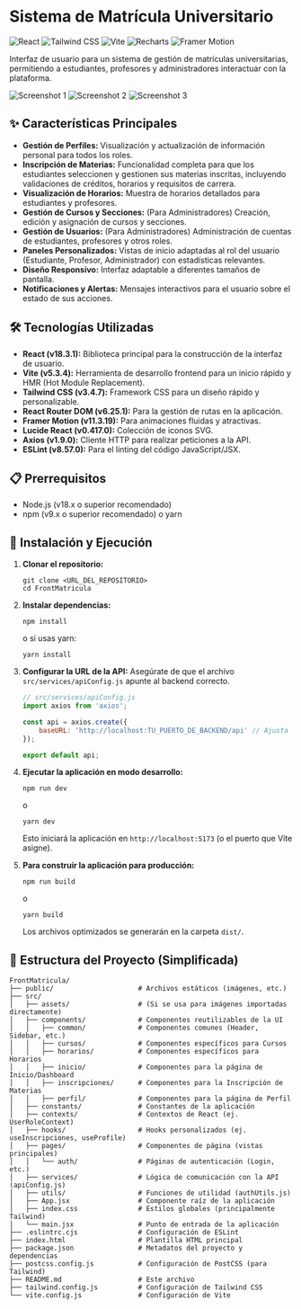 # Sistema de Matrícula Universitario

![React](https://img.shields.io/badge/React-20232A?style=for-the-badge&logo=react&logoColor=61DAFB)
![Tailwind CSS](https://img.shields.io/badge/Tailwind_CSS-38B2AC?style=for-the-badge&logo=tailwind-css&logoColor=white)
![Vite](https://img.shields.io/badge/Vite-646CFF?style=for-the-badge&logo=vite&logoColor=white)
![Recharts](https://img.shields.io/badge/Recharts-8884d8?style=for-the-badge&logo=recharts&logoColor=white)
![Framer Motion](https://img.shields.io/badge/Framer_Motion-0055FF?style=for-the-badge&logo=framer&logoColor=white)

Interfaz de usuario para un sistema de gestión de matrículas universitarias, permitiendo a estudiantes, profesores y administradores interactuar con la plataforma.

![Screenshot 1](./public/screenshot-for-readme-1.png)
![Screenshot 2](./public/screenshot-for-readme-2.png)
![Screenshot 3](./public/screenshot-for-readme-3.png)

## ✨ Características Principales

-   **Gestión de Perfiles:** Visualización y actualización de información personal para todos los roles.
-   **Inscripción de Materias:** Funcionalidad completa para que los estudiantes seleccionen y gestionen sus materias inscritas, incluyendo validaciones de créditos, horarios y requisitos de carrera.
-   **Visualización de Horarios:** Muestra de horarios detallados para estudiantes y profesores.
-   **Gestión de Cursos y Secciones:** (Para Administradores) Creación, edición y asignación de cursos y secciones.
-   **Gestión de Usuarios:** (Para Administradores) Administración de cuentas de estudiantes, profesores y otros roles.
-   **Paneles Personalizados:** Vistas de inicio adaptadas al rol del usuario (Estudiante, Profesor, Administrador) con estadísticas relevantes.
-   **Diseño Responsivo:** Interfaz adaptable a diferentes tamaños de pantalla.
-   **Notificaciones y Alertas:** Mensajes interactivos para el usuario sobre el estado de sus acciones.

## 🛠️ Tecnologías Utilizadas

-   **React (v18.3.1):** Biblioteca principal para la construcción de la interfaz de usuario.
-   **Vite (v5.3.4):** Herramienta de desarrollo frontend para un inicio rápido y HMR (Hot Module Replacement).
-   **Tailwind CSS (v3.4.7):** Framework CSS para un diseño rápido y personalizable.
-   **React Router DOM (v6.25.1):** Para la gestión de rutas en la aplicación.
-   **Framer Motion (v11.3.19):** Para animaciones fluidas y atractivas.
-   **Lucide React (v0.417.0):** Colección de iconos SVG.
-   **Axios (v1.9.0):** Cliente HTTP para realizar peticiones a la API.
-   **ESLint (v8.57.0):** Para el linting del código JavaScript/JSX.

## 📋 Prerrequisitos

-   Node.js (v18.x o superior recomendado)
-   npm (v9.x o superior recomendado) o yarn

## 🚀 Instalación y Ejecución

1.  **Clonar el repositorio:**
    ```shell
    git clone <URL_DEL_REPOSITORIO>
    cd FrontMatricula
    ```

2.  **Instalar dependencias:**
    ```shell
    npm install
    ```
    o si usas yarn:
    ```shell
    yarn install
    ```

3.  **Configurar la URL de la API:**
    Asegúrate de que el archivo `src/services/apiConfig.js` apunte al backend correcto.
    ```javascript
    // src/services/apiConfig.js
    import axios from 'axios';

    const api = axios.create({
        baseURL: 'http://localhost:TU_PUERTO_DE_BACKEND/api' // Ajusta esta URL
    });

    export default api;
    ```

4.  **Ejecutar la aplicación en modo desarrollo:**
    ```shell
    npm run dev
    ```
    o
    ```shell
    yarn dev
    ```
    Esto iniciará la aplicación en `http://localhost:5173` (o el puerto que Vite asigne).

5.  **Para construir la aplicación para producción:**
    ```shell
    npm run build
    ```
    o
    ```shell
    yarn build
    ```
    Los archivos optimizados se generarán en la carpeta `dist/`.

## 📁 Estructura del Proyecto (Simplificada)

```
FrontMatricula/
├── public/                     # Archivos estáticos (imágenes, etc.)
├── src/
│   ├── assets/                 # (Si se usa para imágenes importadas directamente)
│   ├── components/             # Componentes reutilizables de la UI
│   │   ├── common/             # Componentes comunes (Header, Sidebar, etc.)
│   │   ├── cursos/             # Componentes específicos para Cursos
│   │   ├── horarios/           # Componentes específicos para Horarios
│   │   ├── inicio/             # Componentes para la página de Inicio/Dashboard
│   │   ├── inscripciones/      # Componentes para la Inscripción de Materias
│   │   ├── perfil/             # Componentes para la página de Perfil
│   ├── constants/              # Constantes de la aplicación
│   ├── contexts/               # Contextos de React (ej. UserRoleContext)
│   ├── hooks/                  # Hooks personalizados (ej. useInscripciones, useProfile)
│   ├── pages/                  # Componentes de página (vistas principales)
│   │   └── auth/               # Páginas de autenticación (Login, etc.)
│   ├── services/               # Lógica de comunicación con la API (apiConfig.js)
│   ├── utils/                  # Funciones de utilidad (authUtils.js)
│   ├── App.jsx                 # Componente raíz de la aplicación
│   ├── index.css               # Estilos globales (principalmente Tailwind)
│   └── main.jsx                # Punto de entrada de la aplicación
├── .eslintrc.cjs               # Configuración de ESLint
├── index.html                  # Plantilla HTML principal
├── package.json                # Metadatos del proyecto y dependencias
├── postcss.config.js           # Configuración de PostCSS (para Tailwind)
├── README.md                   # Este archivo
├── tailwind.config.js          # Configuración de Tailwind CSS
└── vite.config.js              # Configuración de Vite
```

